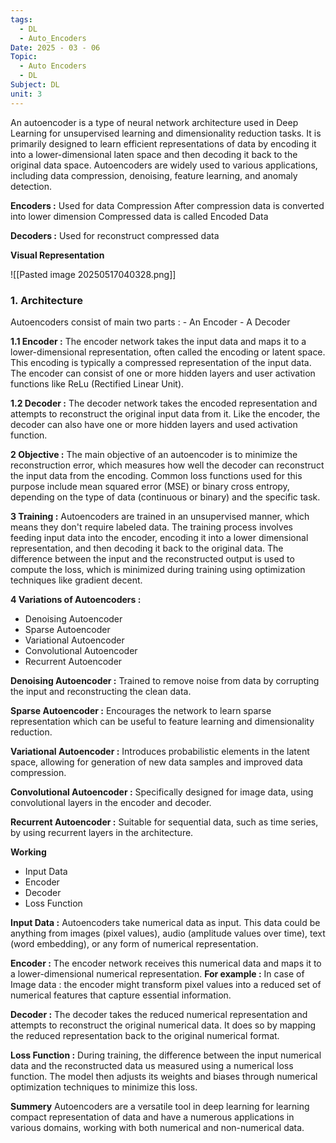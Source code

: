 ```yaml
---
tags:
  - DL
  - Auto_Encoders
Date: 2025 - 03 - 06
Topic:
  - Auto Encoders
  - DL
Subject: DL
unit: 3
---
```

An autoencoder is a type of neural network architecture used in Deep Learning for unsupervised learning and dimensionality reduction tasks. It is primarily designed to learn efficient representations of data by encoding it into a lower-dimensional laten space and then decoding it back to the original data space. Autoencoders are widely used to various applications, including data compression, denoising, feature learning, and anomaly detection.

**Encoders :**
	Used for data Compression
	After compression data is converted into lower dimension
	Compressed data is called Encoded Data

**Decoders :** 
	Used for reconstruct compressed data

**Visual Representation**

![[Pasted image 20250517040328.png]]

### 1. Architecture

Autoencoders consist of main two parts :
	- An Encoder
	- A Decoder

**1.1 Encoder :** 
The encoder network takes the input data and maps it to a lower-dimensional representation, often called the encoding or latent space. This encoding is typically a compressed representation of the input data. The encoder can consist of one or more hidden layers and user activation functions like ReLu (Rectified Linear Unit).

**1.2 Decoder :**
The decoder network takes the encoded representation and attempts to reconstruct the original input data from it. Like the encoder, the decoder can also have one or more hidden layers and used activation function.

**2 Objective :**
The main objective of an autoencoder is to minimize the reconstruction error, which measures how well the decoder can reconstruct the input data from the encoding. Common loss functions used for this purpose include mean squared error (MSE) or binary cross entropy, depending on the type of data (continuous or binary) and the specific task.

**3 Training :**
Autoencoders are trained in an unsupervised manner, which means they don't require labeled data. The training process involves feeding input data into the encoder, encoding it into a lower dimensional representation, and then decoding it back to the original data. The difference between the input and the reconstructed output is used to compute the loss, which is minimized during training using optimization techniques like gradient decent.

**4 Variations of Autoencoders :**
- Denoising Autoencoder
- Sparse Autoencoder
- Variational Autoencoder
- Convolutional Autoencoder
- Recurrent Autoencoder

**Denoising  Autoencoder :**
	Trained to remove noise from data by corrupting the input and reconstructing the clean data.

**Sparse Autoencoder :**
	Encourages the network to learn sparse representation which can be useful to feature learning and dimensionality reduction.

**Variational Autoencoder :**
	Introduces probabilistic elements in the latent space, allowing for generation of new data samples and improved data compression.

**Convolutional Autoencoder :**
	Specifically designed for image data, using convolutional layers in the encoder and decoder.

**Recurrent Autoencoder :**
	Suitable for sequential data, such as time series, by using recurrent layers in the architecture.
	
**Working**
- Input Data
- Encoder
- Decoder
- Loss Function

**Input Data :**
	Autoencoders take numerical data as input. This data could be anything from images (pixel values), audio (amplitude values over time), text (word embedding), or any form of numerical representation.

**Encoder :**
	The encoder network receives this numerical data and maps it to a lower-dimensional numerical representation. 
		**For example :**
			In case of Image data : 
				the encoder might transform pixel values into a reduced set of numerical features that capture essential information.

**Decoder :**
	The decoder takes the reduced numerical representation and attempts to reconstruct the original numerical data. It does so by mapping the reduced representation back to the original numerical format.

**Loss Function :**
	During training, the difference between the input numerical data and the reconstructed data us measured using a numerical loss function. The model then adjusts its weights and biases through numerical optimization techniques to minimize this loss.

**Summery**
	Autoencoders are a versatile tool in deep learning for learning compact representation of data and have a numerous applications in various domains, working with both numerical and non-numerical data.

